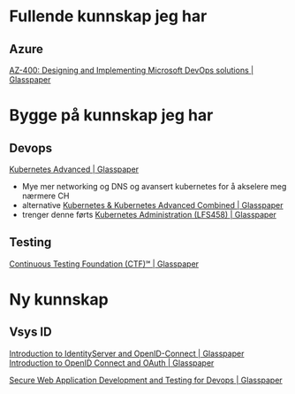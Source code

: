 # Fullende kunnskap jeg har
## Azure
[AZ-400: Designing and Implementing Microsoft DevOps solutions | Glasspaper](https://www.glasspaper.no/kurs/az-400/)


# Bygge på kunnskap jeg har
## Devops
[Kubernetes Advanced | Glasspaper](https://www.glasspaper.no/kurs/kubernetes-advanced/)
- Mye mer networking og DNS og avansert kubernetes for å akselere meg nærmere CH
- alternative [Kubernetes & Kubernetes Advanced Combined | Glasspaper](https://www.glasspaper.no/kurs/kubernetes-kubernetes-advanced-combined/)
- trenger denne førts [Kubernetes Administration (LFS458) | Glasspaper](https://www.glasspaper.no/kurs/kubernetes-administration-lfs458/)

## Testing
[Continuous Testing Foundation (CTF)℠ | Glasspaper](https://www.glasspaper.no/kurs/ctf_foundation/)

# Ny kunnskap
## Vsys ID 
[Introduction to IdentityServer and OpenID-Connect | Glasspaper](https://www.glasspaper.no/kurs/introduction-to-identityserver-and-openid-connect/)
[Introduction to OpenID Connect and OAuth | Glasspaper](https://www.glasspaper.no/kurs/introduction-to-openid-connect-and-oauth/)

[Secure Web Application Development and Testing for Devops | Glasspaper](https://www.glasspaper.no/kurs/secure-web-application-development-and-testing-for-devops/)



